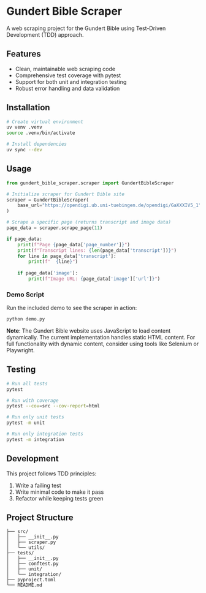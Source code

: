 # Gundert Bible Scraper

A web scraping project for the Gundert Bible using Test-Driven Development (TDD) approach.

## Features

- Clean, maintainable web scraping code
- Comprehensive test coverage with pytest
- Support for both unit and integration testing
- Robust error handling and data validation

## Installation

```bash
# Create virtual environment
uv venv .venv
source .venv/bin/activate

# Install dependencies
uv sync --dev
```

## Usage

```python
from gundert_bible_scraper.scraper import GundertBibleScraper

# Initialize scraper for Gundert Bible site
scraper = GundertBibleScraper(
    base_url="https://opendigi.ub.uni-tuebingen.de/opendigi/GaXXXIV5_1"
)

# Scrape a specific page (returns transcript and image data)
page_data = scraper.scrape_page(11)

if page_data:
    print(f"Page {page_data['page_number']}")
    print(f"Transcript lines: {len(page_data['transcript'])}")
    for line in page_data['transcript']:
        print(f"  {line}")
    
    if page_data['image']:
        print(f"Image URL: {page_data['image']['url']}")
```

### Demo Script

Run the included demo to see the scraper in action:

```bash
python demo.py
```

**Note**: The Gundert Bible website uses JavaScript to load content dynamically. The current implementation handles static HTML content. For full functionality with dynamic content, consider using tools like Selenium or Playwright.

## Testing

```bash
# Run all tests
pytest

# Run with coverage
pytest --cov=src --cov-report=html

# Run only unit tests
pytest -m unit

# Run only integration tests
pytest -m integration
```

## Development

This project follows TDD principles:
1. Write a failing test
2. Write minimal code to make it pass
3. Refactor while keeping tests green

## Project Structure

```
├── src/
│   ├── __init__.py
│   ├── scraper.py
│   └── utils/
├── tests/
│   ├── __init__.py
│   ├── conftest.py
│   ├── unit/
│   └── integration/
├── pyproject.toml
└── README.md
```